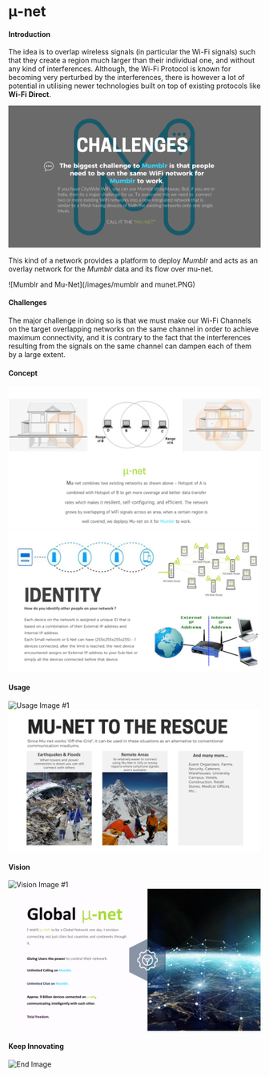 # &#956;-net

#### Introduction
The idea is to overlap wireless signals (in particular the Wi-Fi signals) such that they create a region much larger than their individual one, and without any kind of interferences. Although, the Wi-Fi Protocol is known for becoming very perturbed by the interferences, there is however a lot of potential in utilising newer technologies built on top of existing protocols like **Wi-Fi Direct**.

![Challenges](/images/challenges.PNG)


This kind of a network provides a platform to deploy _Mumblr_ and acts as an overlay network for the _Mumblr_ data and its flow over mu-net.


![Mumblr and Mu-Net](/images/mumblr and munet.PNG)

#### Challenges
The major challenge in doing so is that we must make our Wi-Fi Channels on the target overlapping networks on the same channel in order to achieve maximum connectivity, and it is contrary to the fact that the interferences resulting from the signals on the same channel can dampen each of them by a large extent.

#### Concept

![Concept Image #1](/images/concept1.PNG)
![Concept Image #2](/images/concept2.PNG)

#### Usage

![Usage Image #1](/images/usage1.PNG)
![Usage Image #2](/images/usage2.PNG)

#### Vision

![Vision Image #1](/images/vision1.PNG)
![Vision Image #2](/images/vision2.PNG)

#### Keep Innovating

![End Image](/images/end.PNG)
